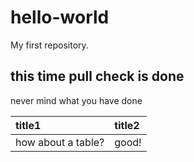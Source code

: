 # hello-world
My first repository.
## this time pull check is done
never mind what you have done 

|title1|title2|
|:--|:--|
|how about a table?|good!|
